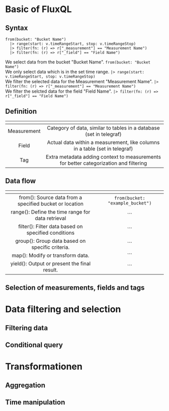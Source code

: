 # Basic of FluxQL
## Syntax
```
from(bucket: "Bucket Name")
  |> range(start: v.timeRangeStart, stop: v.timeRangeStop)
  |> filter(fn: (r) => r["_measurement"] == "Measurement Name")
  |> filter(fn: (r) => r["_field"] == "Field Name")
```
We select data from the bucket "Bucket Name". ```from(bucket: "Bucket Name")``` <br>
We only select data which is in the set time range. ```|> range(start: v.timeRangeStart, stop: v.timeRangeStop)``` <br>
We filter the selected data for the Measurement "Measurement Name". ```|> filter(fn: (r) => r["_measurement"] == "Measurement Name")``` <br>
We filter the selcted data for the field "Field Name". ```|> filter(fn: (r) => r["_field"] == "Field Name")``` <br>

## Definition
| <!-- -->      | <!-- -->        |
|:-------------:|:---------------:|
| Measurement | Category of data, similar to tables in a database (set in telegraf) |
| Field | Actual data within a measurement, like columns in a table (set in telegraf) |
| Tag | Extra metadata adding context to measurements for better categorization and filtering |

## Data flow
| <!-- -->      | <!-- -->        |
|:-------------:|:---------------:|
| from(): Source data from a specified bucket or location | ```from(bucket: "example_bucket")``` |
| range(): Define the time range for data retrieval | ```|> range(start: v.timeRangeStart, stop: v.timeRangeStop)``` |
| filter(): Filter data based on specified conditions | ```|> filter(fn: (r) => r["_measurement"] == "measurement_name")``` |
| group(): Group data based on specific criteria. | ```|> group(columns: ["column_name"])``` |
| map(): Modify or transform data. | ```|> map(fn: (r) => ({ r with new_field: r.old_field * 2 }))``` |
| yield(): Output or present the final result. | ```|> yield()``` |

## Selection of measurements, fields and tags

# Data filtering and selection
## Filtering data
## Conditional query

# Transformationen
## Aggregation
## Time manipulation
